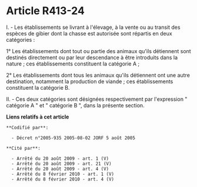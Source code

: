 # Article R413-24

I. - Les établissements se livrant à l'élevage, à la vente ou au transit des espèces de gibier dont la chasse est autorisée
sont répartis en deux catégories :

1° Les établissements dont tout ou partie des animaux qu'ils détiennent sont destinés directement ou par leur descendance à
être introduits dans la nature ; ces établissements constituent la catégorie A ;

2° Les établissements dont tous les animaux qu'ils détiennent ont une autre destination, notamment la production de viande ;
ces établissements constituent la catégorie B.

II. - Ces deux catégories sont désignées respectivement par l'expression " catégorie A " et " catégorie B ", dans la présente
section.

**Liens relatifs à cet article**

	**Codifié par**:

	  - Décret n°2005-935 2005-08-02 JORF 5 août 2005

	**Cité par**:

	  - Arrêté du 20 août 2009 - art. 1 (V)
	  - Arrêté du 20 août 2009 - art. 21 (V)
	  - Arrêté du 20 août 2009 - art. 4 (V)
	  - Arrêté du 8 février 2010 - art. 1 (V)
	  - Arrêté du 8 février 2010 - art. 4 (V)
